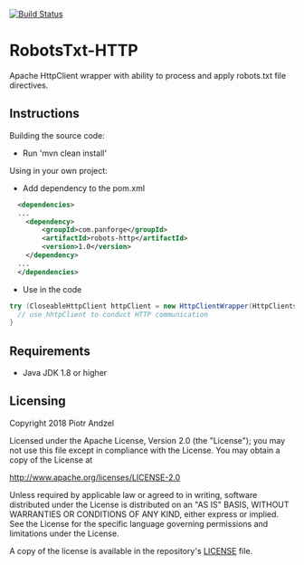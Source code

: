 [![Build Status](https://travis-ci.org/pandzel/RobotsTxt-HTTP.png?branch=master)](https://travis-ci.org/pandzel/RobotsTxt-HTTP)

# RobotsTxt-HTTP
Apache HttpClient wrapper with ability to process and apply robots.txt file directives.

## Instructions

Building the source code:

* Run 'mvn clean install'

Using in your own project:

* Add dependency to the pom.xml

```xml
  <dependencies>
  ...
    <dependency>
        <groupId>com.panforge</groupId>
        <artifactId>robots-http</artifactId>
        <version>1.0</version>
    </dependency>
  ...
  </dependencies>
```

* Use in the code

```java
try (CloseableHttpClient httpClient = new HttpClientWrapper(HttpClients.createSystem(), new RobotsCacheImpl())) {
  // use hhtpClient to conduct HTTP communication
}
```


## Requirements

* Java JDK 1.8 or higher

## Licensing
Copyright 2018 Piotr Andzel

Licensed under the Apache License, Version 2.0 (the "License");
you may not use this file except in compliance with the License.
You may obtain a copy of the License at

   http://www.apache.org/licenses/LICENSE-2.0

Unless required by applicable law or agreed to in writing, software
distributed under the License is distributed on an "AS IS" BASIS,
WITHOUT WARRANTIES OR CONDITIONS OF ANY KIND, either express or implied.
See the License for the specific language governing permissions and
limitations under the License.

A copy of the license is available in the repository's [LICENSE](LICENSE.txt) file.
